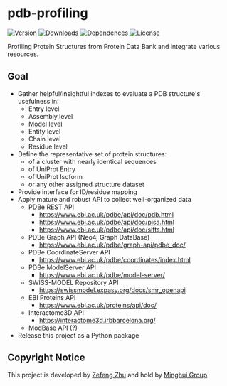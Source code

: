 # pdb-profiling

[![Version](https://img.shields.io/pypi/v/pdb-profiling?style=for-the-badge)](https://github.com/naturegeorge/pdb-profiling/blob/master/pdb_profiling/__init__.py)
[![Downloads](https://img.shields.io/pypi/dm/pdb-profiling?style=for-the-badge)](https://pypi.org/project/pdb-profiling/)
[![Dependences](https://img.shields.io/david/NatureGeorge/pdb-profiling?style=for-the-badge)](https://github.com/naturegeorge/pdb-profiling/blob/master/setup.py)
[![License](https://img.shields.io/badge/License-MIT-blue.svg?style=for-the-badge)](https://github.com/naturegeorge/pdb-profiling/blob/master/LICENSE)

Profiling Protein Structures from Protein Data Bank and integrate various resources.

## Goal

* Gather helpful/insightful indexes to evaluate a PDB structure's usefulness in:
  * Entry level
  * Assembly level
  * Model level
  * Entity level
  * Chain level
  * Residue level
* Define the representative set of protein structures:
  * of a cluster with nearly identical sequences
  * of UniProt Entry
  * of UniProt Isoform
  * or any other assigned structure dataset
* Provide interface for ID/residue mapping
* Apply mature and robust API to collect well-organized data
  * PDBe REST API
    * <https://www.ebi.ac.uk/pdbe/api/doc/pdb.html>
    * <https://www.ebi.ac.uk/pdbe/api/doc/pisa.html>
    * <https://www.ebi.ac.uk/pdbe/api/doc/sifts.html>
  * PDBe Graph API (Neo4j Graph DataBase)
    * <https://www.ebi.ac.uk/pdbe/graph-api/pdbe_doc/>
  * PDBe CoordinateServer API
    * <https://www.ebi.ac.uk/pdbe/coordinates/index.html>
  * PDBe ModelServer API
    * <https://www.ebi.ac.uk/pdbe/model-server/>
  * SWISS-MODEL Repository API
    * <https://swissmodel.expasy.org/docs/smr_openapi>
  * EBI Proteins API
    * <https://www.ebi.ac.uk/proteins/api/doc/>
  * Interactome3D API
    * <https://interactome3d.irbbarcelona.org/>
  * ModBase API (?)
* Release this project as a Python package

## Copyright Notice

This project is developed by [Zefeng Zhu](https://github.com/NatureGeorge) and hold by [Minghui Group](https://lilab.jysw.suda.edu.cn/).